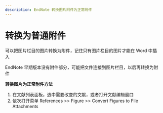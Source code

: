 ```yaml
---
description: EndNote 转换图片附件为正常附件
---
```


# 转换为普通附件

可以把图片栏目的图片转换为附件，记住只有图片栏目的图片才能在 Word 中插入

EndNote 早期版本没有附件部分，可能把文件连接到图片栏目，以后再转换为附件

**转换图片为正常附件方法**

1. 在文献列表面板，选中需要改变的文献，或者打开文献编辑窗口
2. 依次打开菜单 References &gt;&gt; Figure &gt;&gt; Convert Figures to File Attachments


